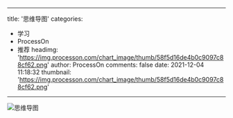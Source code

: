 
---
title: '思维导图'
categories: 
 - 学习
 - ProcessOn
 - 推荐
headimg: 'https://img.processon.com/chart_image/thumb/58f5d16de4b0c9097c88cf62.png'
author: ProcessOn
comments: false
date: 2021-12-04 11:18:32
thumbnail: 'https://img.processon.com/chart_image/thumb/58f5d16de4b0c9097c88cf62.png'
---

<div>   
<img class="thumb" alt="思维导图" src="https://img.processon.com/chart_image/thumb/58f5d16de4b0c9097c88cf62.png" referrerpolicy="no-referrer">
<p></p>  
</div>
            